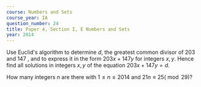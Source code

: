 ```yaml
---
course: Numbers and Sets
course_year: IA
question_number: 24
title: Paper 4, Section I, E Numbers and Sets
year: 2014
---
```




Use Euclid's algorithm to determine $d$, the greatest common divisor of 203 and 147 , and to express it in the form $203 x+147 y$ for integers $x, y$. Hence find all solutions in integers $x, y$ of the equation $203 x+147 y=d$.

How many integers $n$ are there with $1 \leqslant n \leqslant 2014$ and $21 n \equiv 25(\bmod 29) ?$